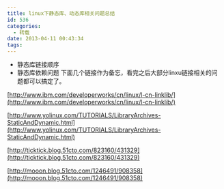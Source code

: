 ```yaml
---
title: linux下静态库、动态库相关问题总结
id: 536
categories:
  - 转载
date: 2013-04-11 00:43:34
tags:
---
```


*   <span style="line-height: 14px;">静态库链接顺序</span>
*   静态库依赖问题
下面几个链接作为备忘，看完之后大部分linxu链接相关的问题都可以搞定了。

[http://www.ibm.com/developerworks/cn/linux/l-cn-linklib/](http://www.ibm.com/developerworks/cn/linux/l-cn-linklib/)

[http://www.yolinux.com/TUTORIALS/LibraryArchives-StaticAndDynamic.html](http://www.yolinux.com/TUTORIALS/LibraryArchives-StaticAndDynamic.html)

[http://ticktick.blog.51cto.com/823160/431329](http://ticktick.blog.51cto.com/823160/431329)

[http://mooon.blog.51cto.com/1246491/908358](http://mooon.blog.51cto.com/1246491/908358)